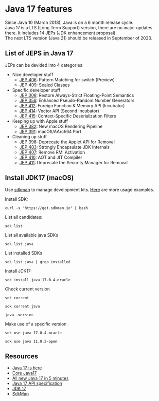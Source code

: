 # Java 17 features
Since Java 10 (March 2018), Java is on a 6 month release cycle. </br>
Java 17 is a LTS (Long Term Support) version, there are no major updates there. It includes 14 JEPs (JDK enhancement proposal).</br>
The next LTS version (Java 21) should be released in September of 2023.

## List of JEPS in Java 17
JEPs can be devided into 4 categories:
* Nice developer stuff
  * [JEP 406](https://openjdk.org/jeps/406): Pattern Matching for switch (Preview)
  * [JEP 409](https://openjdk.org/jeps/409): Sealed Classes
* Specific developer stuff
  * [JEP 306](https://openjdk.org/jeps/306): Restore Always-Strict Floating-Point Semantics
  * [JEP 356](https://openjdk.org/jeps/356): Enhanced Pseudo-Random Number Generators
  * [JEP 412](https://openjdk.org/jeps/412): Foreign Function & Memory API (Incubator)
  * [JEP 414](https://openjdk.org/jeps/414): Vector API (Second Incubator)
  * [JEP 415](https://openjdk.org/jeps/415): Context-Specific Deserialization Filters
* Keeping up with Apple stuff
  * [JEP 382](https://openjdk.org/jeps/382): New macOS Rendering Pipeline
  * [JEP 391](https://openjdk.org/jeps/391): macOS/AArch64 Port
* Cleaning up stuff
  * [JEP 398](https://openjdk.org/jeps/398): Deprecate the Applet API for Removal
  * [JEP 403](https://openjdk.org/jeps/403): Strongly Encapsulate JDK Internals
  * [JEP 407](https://openjdk.org/jeps/407): Remove RMI Activation
  * [JEP 410](https://openjdk.org/jeps/410): AOT and JIT Compiler
  * [JEP 411](https://openjdk.org/jeps/411): Deprecate the Security Manager for Removal

## Install JDK17 (macOS)
Use [sdkman](https://sdkman.io/) to manage development kits. [Here](https://sdkman.io/usage) are more usage examples.

Install SDK:
```
curl -s "https://get.sdkman.io" | bash
```
List all candidates:
```
sdk list
```
List all available java SDKs
```
sdk list java
```
List installed SDKs
```
sdk list java | grep installed
```
Install JDK17:
```
sdk install java 17.0.4-oracle
```
Check current version
```
sdk current
```
```
sdk current java
```
```
java -version
```
Make use of a specific version:
```
sdk use java 17.0.4-oracle
```
```
sdk use java 11.0.2-open
```


## Resources
* [Java 17 is here](https://blogs.oracle.com/javamagazine/post/java-jdk-17-generally-available)
* [Core Java17](]https://github.com/eugenp/tutorials/tree/master/core-java-modules/core-java-17)
* [All new Java 17 in 5 minutes](https://youtu.be/m2ak1zI-M8g)
* [Java 17 API specification](https://cr.openjdk.java.net/~iris/se/17/latestSpec//api/index.html)
* [JDK 17](https://www.oracle.com/java/technologies/javase/jdk17-archive-downloads.html)
* [SdkMan](https://sdkman.io/usage)

